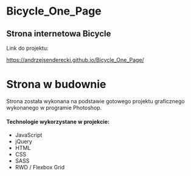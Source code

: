 # Bicycle_One_Page

<h2>Strona internetowa Bicycle</h2>

Link do projektu:

https://andrzejsenderecki.github.io/Bicycle_One_Page/

<h1>Strona w budownie</h1>

Strona została wykonana na podstawie gotowego projektu graficznego wykonanego w programie Photoshop. 

<h4>Technologie wykorzystane w projekcie:</h4>

- JavaScript
- jQuery
- HTML
- CSS
- SASS
- RWD / Flexbox Grid
